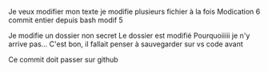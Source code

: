 Je veux modifier mon texte
je modifie plusieurs fichier à la fois
Modication 6
commit entier depuis bash 
modif 5

Je modifie un dossier non secret
Le dossier est modifié
Pourquoiiiii je n'y arrive pas...
C'est bon, il fallait penser à sauvegarder sur vs code avant


Ce commit doit passer sur github